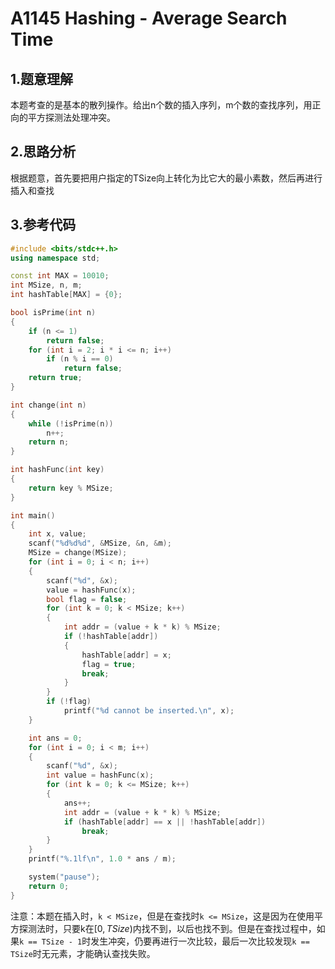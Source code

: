 # A1145 Hashing - Average Search Time

## 1.题意理解
本题考查的是基本的散列操作。给出n个数的插入序列，m个数的查找序列，用正向的平方探测法处理冲突。

## 2.思路分析
根据题意，首先要把用户指定的TSize向上转化为比它大的最小素数，然后再进行插入和查找

## 3.参考代码
```cpp
#include <bits/stdc++.h>
using namespace std;

const int MAX = 10010;
int MSize, n, m;
int hashTable[MAX] = {0};

bool isPrime(int n)
{
    if (n <= 1)
        return false;
    for (int i = 2; i * i <= n; i++)
        if (n % i == 0)
            return false;
    return true;
}

int change(int n)
{
    while (!isPrime(n))
        n++;
    return n;
}

int hashFunc(int key)
{
    return key % MSize;
}

int main()
{
    int x, value;
    scanf("%d%d%d", &MSize, &n, &m);
    MSize = change(MSize);
    for (int i = 0; i < n; i++)
    {
        scanf("%d", &x);
        value = hashFunc(x);
        bool flag = false;
        for (int k = 0; k < MSize; k++)
        {
            int addr = (value + k * k) % MSize;
            if (!hashTable[addr])
            {
                hashTable[addr] = x;
                flag = true;
                break;
            }
        }
        if (!flag)
            printf("%d cannot be inserted.\n", x);
    }

    int ans = 0;
    for (int i = 0; i < m; i++)
    {
        scanf("%d", &x);
        int value = hashFunc(x);
        for (int k = 0; k <= MSize; k++)
        {
            ans++;
            int addr = (value + k * k) % MSize;
            if (hashTable[addr] == x || !hashTable[addr])
                break;
        }
    }
    printf("%.1lf\n", 1.0 * ans / m);

    system("pause");
    return 0;
}
```
注意：本题在插入时，```k < MSize```，但是在查找时```k <= MSize```，这是因为在使用平方探测法时，只要k在$[0, TSize)$内找不到，以后也找不到。但是在查找过程中，如果```k == TSize - 1```时发生冲突，仍要再进行一次比较，最后一次比较发现```k == TSize```时无元素，才能确认查找失败。